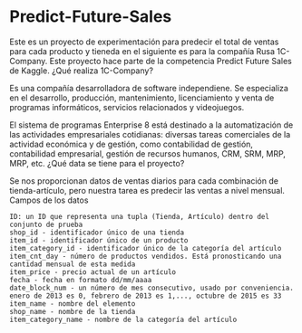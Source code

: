# Predict-Future-Sales


Este es un proyecto de experimentación para predecir el total de ventas para cada producto y tieneda en el siguiente es para la compañía Rusa 1C-Company. Este proyecto hace parte de la competencia Predict Future Sales de Kaggle.
¿Qué realiza 1C-Company?

Es una compañía desarrolladora de software independiene. Se especializa en el desarrollo, producción, mantenimiento, licenciamiento y venta de programas informáticos, servicios relacionados y videojuegos.

El sistema de programas Enterprise 8 está destinado a la automatización de las actividades empresariales cotidianas: diversas tareas comerciales de la actividad económica y de gestión, como contabilidad de gestión, contabilidad empresarial, gestión de recursos humanos, CRM, SRM, MRP, MRP, etc.
¿Qué data se tiene para el proyecto?

Se nos proporcionan datos de ventas diarios para cada combinación de tienda-artículo, pero nuestra tarea es predecir las ventas a nivel mensual.
Campos de los datos

    ID: un ID que representa una tupla (Tienda, Artículo) dentro del conjunto de prueba
    shop_id - identificador único de una tienda
    item_id - identificador único de un producto
    item_category_id - identificador único de la categoría del artículo
    item_cnt_day - número de productos vendidos. Está pronosticando una cantidad mensual de esta medida
    item_price - precio actual de un artículo
    fecha - fecha en formato dd/mm/aaaa
    date_block_num - un número de mes consecutivo, usado por conveniencia. enero de 2013 es 0, febrero de 2013 es 1,..., octubre de 2015 es 33
    item_name - nombre del elemento
    shop_name - nombre de la tienda
    item_category_name - nombre de la categoría del artículo

